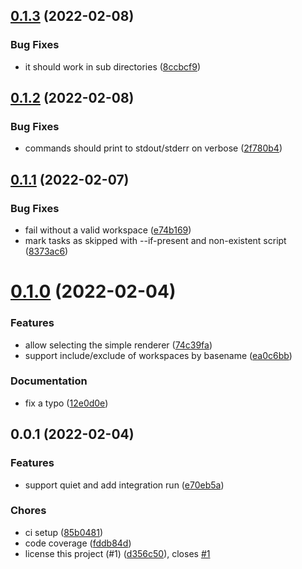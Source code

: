 <a name="0.1.3"></a>
## [0.1.3](https://github.com/jwplayer/npm-run-ws/compare/v0.1.2...v0.1.3) (2022-02-08)

### Bug Fixes

* it should work in sub directories ([8ccbcf9](https://github.com/jwplayer/npm-run-ws/commit/8ccbcf9))

<a name="0.1.2"></a>
## [0.1.2](https://github.com/jwplayer/npm-run-ws/compare/v0.1.1...v0.1.2) (2022-02-08)

### Bug Fixes

* commands should print to stdout/stderr on verbose ([2f780b4](https://github.com/jwplayer/npm-run-ws/commit/2f780b4))

<a name="0.1.1"></a>
## [0.1.1](https://github.com/jwplayer/npm-run-ws/compare/v0.1.0...v0.1.1) (2022-02-07)

### Bug Fixes

* fail without a valid workspace ([e74b169](https://github.com/jwplayer/npm-run-ws/commit/e74b169))
* mark tasks as skipped with --if-present and non-existent script ([8373ac6](https://github.com/jwplayer/npm-run-ws/commit/8373ac6))

<a name="0.1.0"></a>
# [0.1.0](https://github.com/jwplayer/npm-run-ws/compare/v0.0.1...v0.1.0) (2022-02-04)

### Features

* allow selecting the simple renderer ([74c39fa](https://github.com/jwplayer/npm-run-ws/commit/74c39fa))
* support include/exclude of workspaces by basename ([ea0c6bb](https://github.com/jwplayer/npm-run-ws/commit/ea0c6bb))

### Documentation

* fix a typo ([12e0d0e](https://github.com/jwplayer/npm-run-ws/commit/12e0d0e))

<a name="0.0.1"></a>
## 0.0.1 (2022-02-04)

### Features

* support quiet and add integration run ([e70eb5a](https://github.com/jwplayer/npm-run-ws/commit/e70eb5a))

### Chores

* ci setup ([85b0481](https://github.com/jwplayer/npm-run-ws/commit/85b0481))
* code coverage ([fddb84d](https://github.com/jwplayer/npm-run-ws/commit/fddb84d))
* license this project (#1) ([d356c50](https://github.com/jwplayer/npm-run-ws/commit/d356c50)), closes [#1](https://github.com/jwplayer/npm-run-ws/issues/1)

